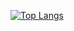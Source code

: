[![Top Langs](https://github-readme-stats.vercel.app/api/top-langs/?username=Amagin0&layout=compact&theme=merko)](https://github.com/anuraghazra/github-readme-stats)
